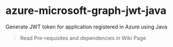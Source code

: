 # azure-microsoft-graph-jwt-java
Generate JWT token for application registered in Azure using Java
>Read Pre-requisites and dependencies in Wiki Page
